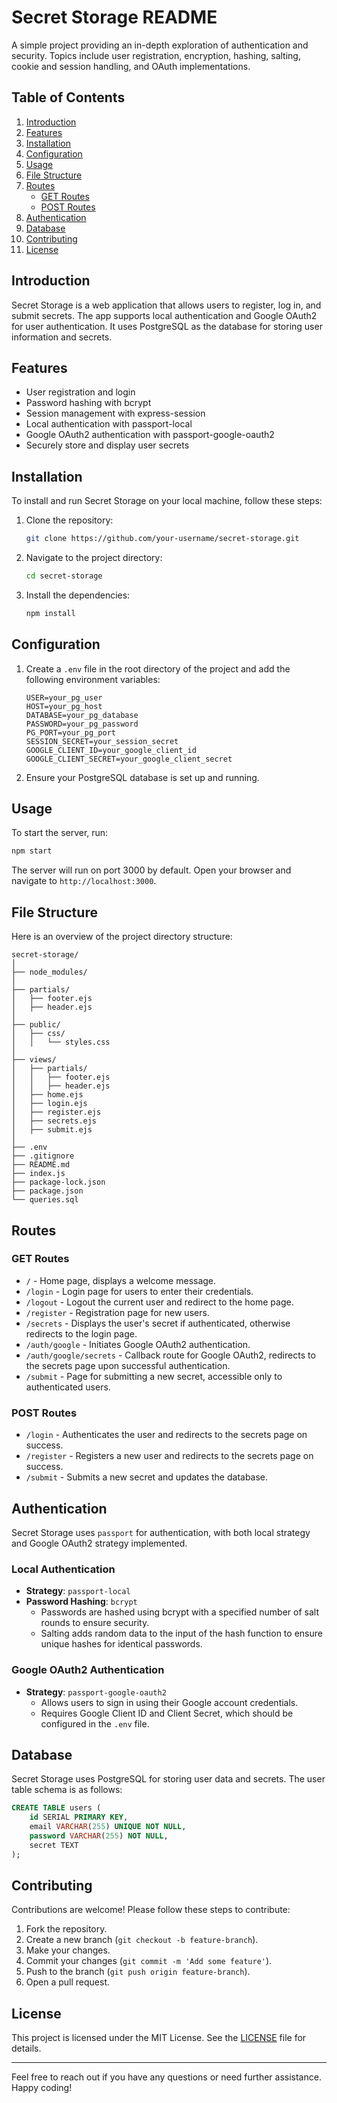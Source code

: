 # Secret Storage README

A simple project providing an in-depth exploration of authentication and security. Topics include user registration, encryption, hashing, salting, cookie and session handling, and OAuth implementations.

## Table of Contents
1. [Introduction](#introduction)
2. [Features](#features)
3. [Installation](#installation)
4. [Configuration](#configuration)
5. [Usage](#usage)
6. [File Structure](#file-structure)
7. [Routes](#routes)
    - [GET Routes](#get-routes)
    - [POST Routes](#post-routes)
8. [Authentication](#authentication)
9. [Database](#database)
10. [Contributing](#contributing)
11. [License](#license)

## Introduction
Secret Storage is a web application that allows users to register, log in, and submit secrets. The app supports local authentication and Google OAuth2 for user authentication. It uses PostgreSQL as the database for storing user information and secrets.

## Features
- User registration and login
- Password hashing with bcrypt
- Session management with express-session
- Local authentication with passport-local
- Google OAuth2 authentication with passport-google-oauth2
- Securely store and display user secrets

## Installation
To install and run Secret Storage on your local machine, follow these steps:

1. Clone the repository:
    ```sh
    git clone https://github.com/your-username/secret-storage.git
    ```
2. Navigate to the project directory:
    ```sh
    cd secret-storage
    ```
3. Install the dependencies:
    ```sh
    npm install
    ```

## Configuration
1. Create a `.env` file in the root directory of the project and add the following environment variables:
    ```env
    USER=your_pg_user
    HOST=your_pg_host
    DATABASE=your_pg_database
    PASSWORD=your_pg_password
    PG_PORT=your_pg_port
    SESSION_SECRET=your_session_secret
    GOOGLE_CLIENT_ID=your_google_client_id
    GOOGLE_CLIENT_SECRET=your_google_client_secret
    ```

2. Ensure your PostgreSQL database is set up and running.

## Usage
To start the server, run:
```sh
npm start
```
The server will run on port 3000 by default. Open your browser and navigate to `http://localhost:3000`.


## File Structure
Here is an overview of the project directory structure:
```
secret-storage/
│
├── node_modules/
│
├── partials/
│   ├── footer.ejs
│   ├── header.ejs
│
├── public/
│   ├── css/
│   │   └── styles.css
│
├── views/
│   ├── partials/
│   │   ├── footer.ejs
│   │   ├── header.ejs
│   ├── home.ejs
│   ├── login.ejs
│   ├── register.ejs
│   ├── secrets.ejs
│   ├── submit.ejs
│
├── .env
├── .gitignore
├── README.md
├── index.js
├── package-lock.json
├── package.json
└── queries.sql
```


## Routes

### GET Routes
- `/` - Home page, displays a welcome message.
- `/login` - Login page for users to enter their credentials.
- `/logout` - Logout the current user and redirect to the home page.
- `/register` - Registration page for new users.
- `/secrets` - Displays the user's secret if authenticated, otherwise redirects to the login page.
- `/auth/google` - Initiates Google OAuth2 authentication.
- `/auth/google/secrets` - Callback route for Google OAuth2, redirects to the secrets page upon successful authentication.
- `/submit` - Page for submitting a new secret, accessible only to authenticated users.

### POST Routes
- `/login` - Authenticates the user and redirects to the secrets page on success.
- `/register` - Registers a new user and redirects to the secrets page on success.
- `/submit` - Submits a new secret and updates the database.

## Authentication
Secret Storage uses `passport` for authentication, with both local strategy and Google OAuth2 strategy implemented.

### Local Authentication
- **Strategy**: `passport-local`
- **Password Hashing**: `bcrypt`
  - Passwords are hashed using bcrypt with a specified number of salt rounds to ensure security.
  - Salting adds random data to the input of the hash function to ensure unique hashes for identical passwords.

### Google OAuth2 Authentication
- **Strategy**: `passport-google-oauth2`
  - Allows users to sign in using their Google account credentials.
  - Requires Google Client ID and Client Secret, which should be configured in the `.env` file.

## Database
Secret Storage uses PostgreSQL for storing user data and secrets. The user table schema is as follows:
```sql
CREATE TABLE users (
    id SERIAL PRIMARY KEY,
    email VARCHAR(255) UNIQUE NOT NULL,
    password VARCHAR(255) NOT NULL,
    secret TEXT
);
```

## Contributing
Contributions are welcome! Please follow these steps to contribute:
1. Fork the repository.
2. Create a new branch (`git checkout -b feature-branch`).
3. Make your changes.
4. Commit your changes (`git commit -m 'Add some feature'`).
5. Push to the branch (`git push origin feature-branch`).
6. Open a pull request.

## License
This project is licensed under the MIT License. See the [LICENSE](LICENSE) file for details.

---

Feel free to reach out if you have any questions or need further assistance. Happy coding!
